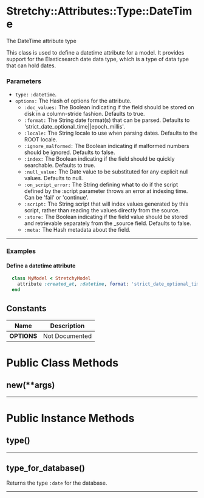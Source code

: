 # Stretchy::Attributes::Type::DateTime [](#class-Stretchy::Attributes::Type::DateTime) [](#top)
The DateTime attribute type

This class is used to define a datetime attribute for a model. It provides support for the Elasticsearch date data type, which is a type of data type that can hold dates.

### Parameters

- `type:` `:datetime`.
- `options:` The Hash of options for the attribute.
   - `:doc_values:` The Boolean indicating if the field should be stored on disk in a column-stride fashion. Defaults to true.
   - `:format:` The String date format(s) that can be parsed. Defaults to 'strict_date_optional_time||epoch_millis'.
   - `:locale:` The String locale to use when parsing dates. Defaults to the ROOT locale.
   - `:ignore_malformed:` The Boolean indicating if malformed numbers should be ignored. Defaults to false.
   - `:index:` The Boolean indicating if the field should be quickly searchable. Defaults to true.
   - `:null_value:` The Date value to be substituted for any explicit null values. Defaults to null.
   - `:on_script_error:` The String defining what to do if the script defined by the :script parameter throws an error at indexing time. Can be 'fail' or 'continue'.
   - `:script:` The String script that will index values generated by this script, rather than reading the values directly from the source.
   - `:store:` The Boolean indicating if the field value should be stored and retrievable separately from the _source field. Defaults to false.
   - `:meta:` The Hash metadata about the field.

---

### Examples

#### Define a datetime attribute

```ruby
  class MyModel < StretchyModel
    attribute :created_at, :datetime, format: 'strict_date_optional_time||epoch_millis', locale: 'en'
  end
```
    
## Constants
| Name | Description |
| ---- | ----------- |
| **OPTIONS[](#OPTIONS)** | Not Documented |

# Public Class Methods

      
## new(**args) [](#method-c-new)
         
  
        
---


# Public Instance Methods

      
## type() [](#method-i-type)
         
  
        
---


## type_for_database() [](#method-i-type_for_database)
         
Returns the type `:date` for the database.  
        
---

